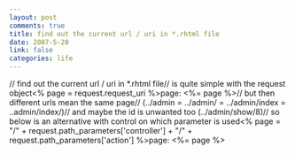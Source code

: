 ```yaml
--- 
layout: post
comments: true
title: find out the current url / uri in *.rhtml file
date: 2007-5-20
link: false
categories: life
---
```

// find out the current url / uri in *.rhtml file// is quite simple with the request object&lt;% page = request.request_uri %&gt;page: &lt;%= page %&gt;// but then different urls mean the same page// (../admin = ../admin/ = ../admin/index = ..admin/index/)// and maybe the id is unwanted too (../admin/show/8)// so below is an alternative with control on which parameter is used&lt;% page = &quot;/&quot; + request.path_parameters['controller'] + &quot;/&quot; + request.path_parameters['action'] %&gt;page: &lt;%= page %&gt;
